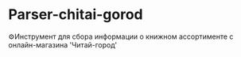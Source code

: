 # Parser-chitai-gorod
⚙️Инструмент для сбора информации о книжном ассортименте с онлайн-магазина 'Читай-город'

